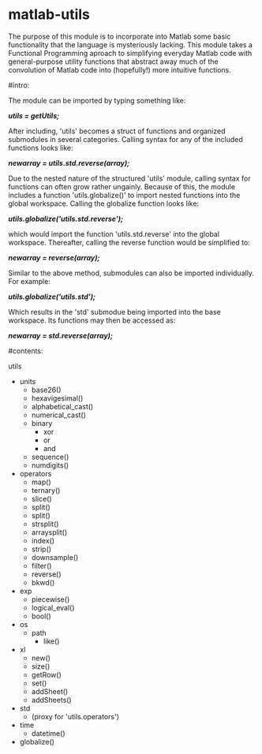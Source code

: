 matlab-utils
============

The purpose of this module is to incorporate into Matlab some basic functionality that the language is mysteriously lacking.  This module takes a Functional Programming aproach to simplifying everyday Matlab code with general-purpose utility functions that abstract away much of the convolution of Matlab code into (hopefully!) more intuitive functions.

#intro:

The module can be imported by typing something like:
  
  <i><b>utils = getUtils;</b></i>

After including, 'utils' becomes a struct of functions and organized submodules in several categories. Calling syntax for any of the included functions looks like:

  <i><b>newarray = utils.std.reverse(array);</b></i>

Due to the nested nature of the structured 'utils' module, calling syntax for functions can often grow rather ungainly. Because of this, the module includes a function 'utils.globalize()' to import nested functions into the global workspace.  Calling the globalize function looks like:

  <i><b>utils.globalize('utils.std.reverse');</b></i>

which would import the function 'utils.std.reverse' into the global workspace. Thereafter, calling the reverse function would be simplified to:

  <i><b>newarray = reverse(array);</b></i>
  
Similar to the above method, submodules can also be imported individually. For example:

  <i><b>utils.globalize('utils.std');</b></i>
  
Which results in the 'std' submodue being imported into the base workspace. Its functions may then be accessed as:

  <i><b>newarray = std.reverse(array);</b></i>
  
#contents:

utils
  - units
    - base26()
    - hexavigesimal()
    - alphabetical_cast()
    - numerical_cast()
    - binary
      - xor
      - or
      - and
    - sequence()
    - numdigits()
  - operators
    - map()
    - ternary()
    - slice()
    - split()
    - split()
    - strsplit()
    - arraysplit()
    - index()
    - strip()
    - downsample()
    - filter()
    - reverse()
    - bkwd()
  - exp
    - piecewise()
    - logical_eval()
    - bool()
  - os
    - path
      - like()
  - xl
    - new()
    - size()
    - getRow()
    - set()
    - addSheet()
    - addSheets()
  - std
    - (proxy for 'utils.operators')
  - time
    - datetime()
  - globalize()
